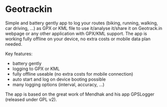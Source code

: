 Geotrackin
=========

Simple and battery gently app to log your routes (biking, running, walking, car driving, ...) as GPX or KML file to use it/analyse it/share it on Geotrack.in webpage or any other application with GPX/KML support. The app is working fully offline on your device, no extra costs or mobile data plan needed.

Key features:
* battery gently
* logging to GPX or KML
* fully offline useable (no extra costs for mobile connection)
* auto start and log on device booting possible
* many logging options (interval, accuracy, ...)


The app is based on the great work of Mendhak and his app GPSLogger (released under GPL v2).

